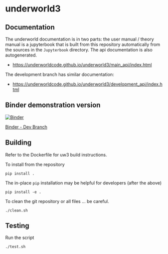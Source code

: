 # underworld3

## Documentation

<!-- Needs to be updated -->

The underworld documentation is in two parts: the user manual / theory manual is a jupyterbook that is built from this repository automatically from the sources in the `Jupyterbook` directory. The api documentation is also autogenerated.

<!-- - https://underworldcode.github.io/underworld3/main/FrontPage.html -->
- https://underworldcode.github.io/underworld3/main_api/index.html

The development branch has similar documentation:

<!-- - https://underworldcode.github.io/underworld3/development/FrontPage.html -->
- https://underworldcode.github.io/underworld3/development_api/index.html

## Binder demonstration version

 [![Binder](https://mybinder.org/badge_logo.svg)](https://mybinder.org/v2/gh/underworldcode/underworld3/development)
 
 [Binder - Dev Branch](https://mybinder.org/v2/gh/underworldcode/underworld3/development)


## Building

Refer to the Dockerfile for uw3 build instructions.  

To install from the repository
```shell
pip install .
```

The in-place `pip` installation may be helpful for developers (after the above)


```shell
pip install -e .
```

To clean the git repository or all files ... be careful.
```shell
./clean.sh
```

## Testing

Run the script
```shell
./test.sh
```
